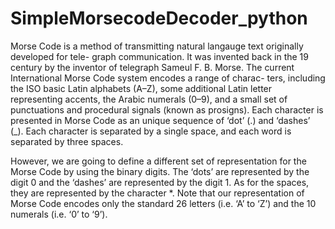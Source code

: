 # SimpleMorsecodeDecoder_python
Morse Code is a method of transmitting natural langauge text originally developed for tele- graph communication. It was invented back in the 19 century by the inventor of telegraph Sameul F. B. Morse. The current International Morse Code system encodes a range of charac- ters, including the ISO basic Latin alphabets (A–Z), some additional Latin letter representing accents, the Arabic numerals (0–9), and a small set of punctuations and procedural signals (known as prosigns). Each character is presented in Morse Code as an unique sequence of ‘dot’ (.) and ‘dashes’ (_). Each character is separated by a single space, and each word is separated by three spaces.  

However, we are going to define a different set of representation for the Morse Code by using the binary digits. The ‘dots’ are represented by the digit 0 and the ‘dashes’ are represented by the digit 1. As for the spaces, they are represented by the character *. Note that our representation of Morse Code encodes only the standard 26 letters (i.e. ‘A’ to ‘Z’) and the 10 numerals (i.e. ‘0’ to ‘9’).
